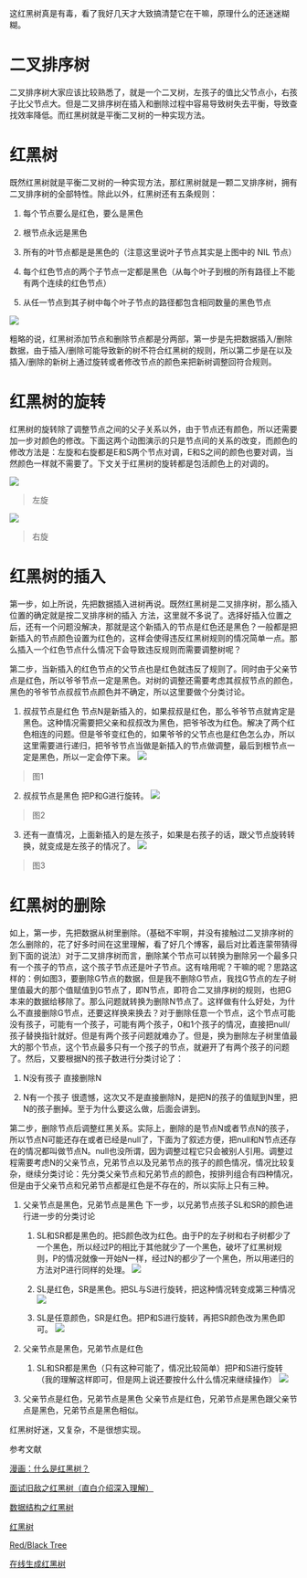 这红黑树真是有毒，看了我好几天才大致搞清楚它在干嘛，原理什么的还迷迷糊糊。

# 二叉排序树
二叉排序树大家应该比较熟悉了，就是一个二叉树，左孩子的值比父节点小，右孩子比父节点大。但是二叉排序树在插入和删除过程中容易导致树失去平衡，导致查找效率降低。而红黑树就是平衡二叉树的一种实现方法。

# 红黑树
既然红黑树就是平衡二叉树的一种实现方法，那红黑树就是一颗二叉排序树，拥有二叉排序树的全部特性。除此以外，红黑树还有五条规则：

1. 每个节点要么是红色，要么是黑色

2. 根节点永远是黑色

3. 所有的叶节点都是是黑色的（注意这里说叶子节点其实是上图中的 NIL 节点）

4. 每个红色节点的两个子节点一定都是黑色（从每个叶子到根的所有路径上不能有两个连续的红色节点）

5. 从任一节点到其子树中每个叶子节点的路径都包含相同数量的黑色节点

![](https://upload.wikimedia.org/wikipedia/commons/thumb/6/66/Red-black_tree_example.svg/675px-Red-black_tree_example.svg.png)

粗略的说，红黑树添加节点和删除节点都是分两部，第一步是先把数据插入/删除数据，由于插入/删除可能导致新的树不符合红黑树的规则，所以第二步是在以及插入/删除的新树上通过旋转或者修改节点的颜色来把新树调整回符合规则。

# 红黑树的旋转
红黑树的旋转除了调整节点之间的父子关系以外，由于节点还有颜色，所以还需要加一步对颜色的修改。下面这两个动图演示的只是节点间的关系的改变，而颜色的修改方法是：左旋和右旋都是E和S两个节点对调，E和S之间的颜色也要对调，当然颜色一样就不需要了。下文关于红黑树的旋转都是包活颜色上的对调的。

![](http://img.blog.csdn.net/20170110142027660)
> 左旋

![](http://img.blog.csdn.net/20170110142410322)
> 右旋

# 红黑树的插入
第一步，如上所说，先把数据插入进树再说。既然红黑树是二叉排序树，那么插入位置的确定就是按二叉排序树的插入 方法，这里就不多说了。选择好插入位置之后，还有一个问题没解决，那就是这个新插入的节点是红色还是黑色？一般都是把新插入的节点颜色设置为红色的，这样会使得违反红黑树规则的情况简单一点。那么插入一个红色节点什么情况下会导致违反规则而需要调整树呢？

第二步，当新插入的红色节点的父节点也是红色就违反了规则了。同时由于父亲节点是红色，所以爷爷节点一定是黑色。对树的调整还需要考虑其叔叔节点的颜色，黑色的爷爷节点叔叔节点颜色并不确定，所以这里要做个分类讨论。

1. 叔叔节点是红色
节点N是新插入的，如果叔叔是红色，那么爷爷节点就肯定是黑色。这种情况需要把父亲和叔叔改为黑色，把爷爷改为红色。解决了两个红色相连的问题。但是爷爷变红色的，如果爷爷的父节点也是红色怎么办，所以这里需要进行递归，把爷爷节点当做是新插入的节点做调整，最后到根节点一定是黑色，所以一定会停下来。
![](https://upload.wikimedia.org/wikipedia/commons/c/c8/Red-black_tree_insert_case_3.png)
> 图1

2. 叔叔节点是黑色
把P和G进行旋转。
![](https://upload.wikimedia.org/wikipedia/commons/6/66/Red-black_tree_insert_case_5.png)
> 图2

3. 还有一直情况，上面新插入的是左孩子，如果是右孩子的话，跟父节点旋转转换，就变成是左孩子的情况了。
![](https://upload.wikimedia.org/wikipedia/commons/5/56/Red-black_tree_insert_case_4.png)
> 图3

# 红黑树的删除
如上，第一步，先把数据从树里删除。（基础不牢啊，并没有接触过二叉排序树的怎么删除的，花了好多时间在这里理解，看了好几个博客，最后对比着连蒙带猜得到下面的说法）对于二叉排序树而言，删除某个节点可以转换为删除另一个最多只有一个孩子的节点，这个孩子节点还是叶子节点。这有啥用呢？干嘛的呢？思路这样的：例如图3，要删除G节点的数据，但是我不删除G节点，我找G节点的左子树里值最大的那个值赋值到G节点了，即N节点，即符合二叉排序树的规则，也把G本来的数据给移除了。那么问题就转换为删除N节点了。这样做有什么好处，为什么不直接删除G节点，还要这样换来换去？对于删除任意一个节点，这个节点可能没有孩子，可能有一个孩子，可能有两个孩子，0和1个孩子的情况，直接把null/孩子替换指针就好。但是有两个孩子问题就难办了。但是，换为删除左子树里值最大的那个节点，这个节点最多只有一个孩子的节点，就避开了有两个孩子的问题了。然后，又要根据N的孩子数进行分类讨论了：

1. N没有孩子
直接删除N

2. N有一个孩子
很遗憾，这次又不是直接删除N，是把N的孩子的值赋到N里，把N的孩子删掉。至于为什么要这么做，后面会讲到。

第二步，删除节点后调整红黑关系。实际上，删除的是节点N或者节点N的孩子，所以节点N可能还存在或者已经是null了，下面为了叙述方便，把null和N节点还存在的情况都叫做节点N。null也没所谓，因为调整过程它只会被别人引用。调整过程需要考虑N的父亲节点，兄弟节点以及兄弟节点的孩子的颜色情况，情况比较复杂，继续分类讨论：先分类父亲节点和兄弟节点的颜色，按排列组合有四种情况，但是由于父亲节点和兄弟节点都是红色是不存在的，所以实际上只有三种。

1. 父亲节点是黑色，兄弟节点是黑色
下一步，以兄弟节点孩子SL和SR的颜色进行进一步的分类讨论
	1. SL和SR都是黑色的。把S颜色改为红色。由于P的左子树和右子树都少了一个黑色，所以经过P的相比于其他就少了一个黑色，破坏了红黑树规则，P的情况就像一开始N一样，经过N的都少了一个黑色，所以用递归的方法对P进行同样的处理。
	![](http://dongxicheng.org/wp-content/uploads/2011/08/red-black-tree-deletion-s21.jpg)

	2. SL是红色，SR是黑色。把SL与S进行旋转，把这种情况转变成第三种情况
	![](http://dongxicheng.org/wp-content/uploads/2011/08/red-black-tree-deletion-s3.jpg)
	
	3. SL是任意颜色，SR是红色。把P和S进行旋转，再把SR颜色改为黑色即可。
	![](http://dongxicheng.org/wp-content/uploads/2011/08/red-black-tree-deletion-s4.jpg)
	
2. 父亲节点是黑色，兄弟节点是红色
	1. SL和SR都是黑色（只有这种可能了，情况比较简单）把P和S进行旋转（我的理解这样即可，但是网上说还要按什么什么情况来继续操作）
	![](http://dongxicheng.org/wp-content/uploads/2011/08/red-black-tree-deletion-s1.jpg)

3. 父亲节点是红色，兄弟节点是黑色
父亲节点是红色，兄弟节点是黑色跟父亲节点是黑色，兄弟节点是黑色相似。

红黑树好迷，又复杂，不是很想实现。

参考文献

[漫画：什么是红黑树？](https://zhuanlan.zhihu.com/p/31805309 "漫画：什么是红黑树？")

[面试旧敌之红黑树（直白介绍深入理解）](https://juejin.im/entry/58371f13a22b9d006882902d "面试旧敌之红黑树（直白介绍深入理解）")

[数据结构之红黑树](http://dongxicheng.org/structure/red-black-tree/ "数据结构之红黑树")

[红黑树](https://zh.wikipedia.org/wiki/%E7%BA%A2%E9%BB%91%E6%A0%91 "红黑树")

[Red/Black Tree](https://www.cs.usfca.edu/~galles/visualization/RedBlack.html "Red/Black Tree")

[在线生成红黑树](http://sandbox.runjs.cn/show/2nngvn8w "在线生成红黑树")